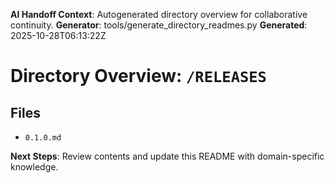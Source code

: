 <!-- AI-Handoff:START -->
**AI Handoff Context**: Autogenerated directory overview for collaborative continuity.
**Generator**: tools/generate_directory_readmes.py
**Generated**: 2025-10-28T06:13:22Z
<!-- AI-Handoff:END -->

# Directory Overview: `/RELEASES`

## Files
- `0.1.0.md`

<!-- AI-Handoff:FOOTER-START -->
**Next Steps**: Review contents and update this README with domain-specific knowledge.
<!-- AI-Handoff:FOOTER-END -->
